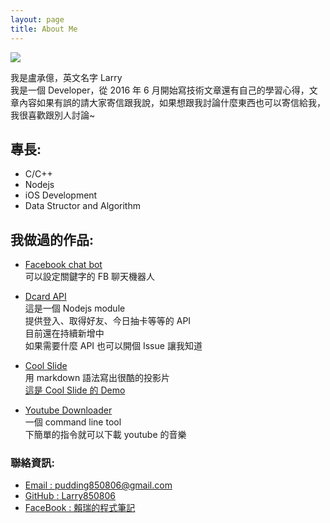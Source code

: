 ```yaml
---
layout: page
title: About Me
---
```


![](https://avatars0.githubusercontent.com/u/10403741?v=3&s=300)
<p class="message">
我是盧承億，英文名字 Larry<br>
我是一個 Developer，從 2016 年 6 月開始寫技術文章還有自己的學習心得，文章內容如果有誤的請大家寄信跟我說，如果想跟我討論什麼東西也可以寄信給我，我很喜歡跟別人討論~
</p>

## 專長:

- C/C++
- Nodejs
- iOS Development
- Data Structor and Algorithm


## 我做過的作品:

- [Facebook chat bot](https://github.com/Larry850806/facebook-chat-bot)<br>
可以設定關鍵字的 FB 聊天機器人<br>


- [Dcard API](https://github.com/Larry850806/Dcard-API)<br>
這是一個 Nodejs module<br>
提供登入、取得好友、今日抽卡等等的 API<br>
目前還在持續新增中<br>
如果需要什麼 API 也可以開個 Issue 讓我知道<br>


- [Cool Slide](https://github.com/CoolSlide/cool-slide)<br>用 markdown 語法寫出很酷的投影片<br>
[這是 Cool Slide 的 Demo](http://coolslide.github.io)<br>

- [Youtube Downloader](https://github.com/Larry850806/youtube-downloader)<br>一個 command line tool<br>
下簡單的指令就可以下載 youtube 的音樂<br>


### 聯絡資訊:

- [Email : pudding850806@gmail.com](mailto:pudding850806@gmail.com)<br>
- [GitHub : Larry850806](https://github.com/Larry850806)<br>
- [FaceBook : 賴瑞的程式筆記](https://www.facebook.com/賴瑞的程式筆記-1755838524703270/)<br>
